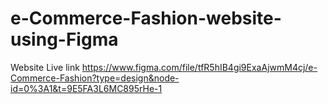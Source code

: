 # e-Commerce-Fashion-website-using-Figma

Website Live link
https://www.figma.com/file/tfR5hIB4gi9ExaAjwmM4cj/e-Commerce-Fashion?type=design&node-id=0%3A1&t=9E5FA3L6MC895rHe-1
